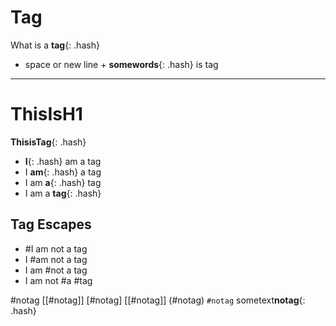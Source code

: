 # Tag

What is a **tag**{: .hash}

- space or new line + **somewords**{: .hash} is tag

---

# ThisIsH1

**ThisisTag**{: .hash}

- **I**{: .hash} am a tag
- I **am**{: .hash} a tag
- I am **a**{: .hash} tag
- I am a **tag**{: .hash}

## Tag Escapes

- \#I am not a tag
- I \#am not a tag
- I am \#not a tag
- I am not \#a \#tag

\#notag
[[#notag]]
[#notag]
[[#notag]]
(#notag)
`#notag`
sometext**notag**{: .hash}

